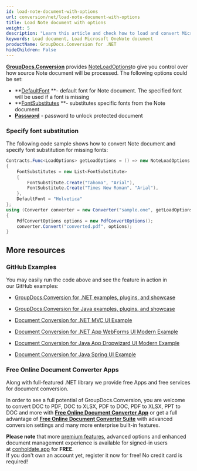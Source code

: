 ```yaml
---
id: load-note-document-with-options
url: conversion/net/load-note-document-with-options
title: Load Note document with options
weight: 5
description: "Learn this article and check how to load and convert Microsoft OneNote documents with advanced options using GroupDocs.Conversion for .NET API."
keywords: Load document, Load Microsoft OneNote document
productName: GroupDocs.Conversion for .NET
hideChildren: False
---
```

[**GroupDocs.Conversion**](https://products.groupdocs.com/conversion/net) provides [NoteLoadOptions](https://apireference.groupdocs.com/net/conversion/groupdocs.conversion.options.load/noteloadoptions)to give you control over how source Note document will be processed. The following options could be set:

*   **[DefaultFont](https://apireference.groupdocs.com/net/conversion/groupdocs.conversion.options.load/noteloadoptions/properties/defaultfont) **\- default font for Note document. The specified font will be used if a font is missing
*   **[FontSubstitutes](https://apireference.groupdocs.com/net/conversion/groupdocs.conversion.options.load/noteloadoptions/properties/fontsubstitutes) **\- substitutes specific fonts from the Note document
*   **[Password](https://apireference.groupdocs.com/net/conversion/groupdocs.conversion.options.load/noteloadoptions/properties/password)** - password to unlock protected document

### Specify font substitution

The following code sample shows how to convert Note document and specify font substitution for missing fonts:

```csharp
Contracts.Func<LoadOptions> getLoadOptions = () => new NoteLoadOptions
{
    FontSubstitutes = new List<FontSubstitute>
    {
        FontSubstitute.Create("Tahoma", "Arial"),
        FontSubstitute.Create("Times New Roman", "Arial"),
    },
    DefaultFont = "Helvetica"
};
using (Converter converter = new Converter("sample.one", getLoadOptions))
{
    PdfConvertOptions options = new PdfConvertOptions();
    converter.Convert("converted.pdf", options);
}
```

## More resources

### GitHub Examples

You may easily run the code above and see the feature in action in our GitHub examples:

*   [GroupDocs.Conversion for .NET examples, plugins, and showcase](https://github.com/groupdocs-conversion/GroupDocs.Conversion-for-.NET)
    
*   [GroupDocs.Conversion for Java examples, plugins, and showcase](https://github.com/groupdocs-conversion/GroupDocs.Conversion-for-Java)
    
*   [Document Conversion for .NET MVC UI Example](https://github.com/groupdocs-conversion/GroupDocs.Conversion-for-.NET-MVC) 
    
*   [Document Conversion for .NET App WebForms UI Modern Example](https://github.com/groupdocs-conversion/GroupDocs.Conversion-for-.NET-WebForms)
    
*   [Document Conversion for Java App Dropwizard UI Modern Example](https://github.com/groupdocs-conversion/GroupDocs.Conversion-for-Java-Dropwizard)
    
*   [Document Conversion for Java Spring UI Example](https://github.com/groupdocs-conversion/GroupDocs.Conversion-for-Java-Spring)
    

### Free Online Document Converter Apps

Along with full-featured .NET library we provide free Apps and free services for document conversion.

In order to see a full potential of GroupDocs.Conversion, you are welcome to convert DOC to PDF, DOC to XLSX, PDF to DOC, PDF to XLSX, PPT to DOC and more with **[Free Online Document Converter App](https://products.groupdocs.app/conversion)** or get a full advantage of **[Free Online Document Converter Suite](https://conholdate.app/features/document-converter-online)** with advanced conversion settings and many more enterprise built-in features.

**Please note** that more [premium features](https://conholdate.app/features), advanced options and enhanced document management experience is available for signed-in users at [conholdate.app](https://conholdate.app/) for **FREE**.  
If you don't own an account yet, register it now for free! No credit card is required!
